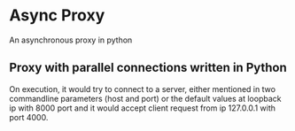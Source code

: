 # Async Proxy

An asynchronous proxy in python

## Proxy with parallel connections written in Python

On execution, it would try to connect to a server, either mentioned in two commandline parameters (host and port) or the default values
at loopback ip with 8000 port and it would accept client request from ip 127.0.0.1 with port 4000.